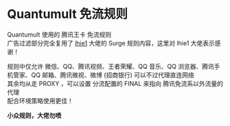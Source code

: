 # Quantumult 免流规则  
Quantumult 使用的 腾讯王卡 免流规则  
广告过滤部分完全复用了 [lhie1](https://github.com/lhie1/Rules) 大佬的 Surge 规则内容，这里对 lhie1 大佬表示感谢！  
  
规则中仅允许 微信、QQ、腾讯视频、王者荣耀、QQ 音乐、QQ 浏览器、腾讯手机管家、QQ 邮箱、腾讯微视、微博 (招商银行) 可以不过代理直连网络  
其余均从走 PROXY ，可以设置 分流配置的 FINAL 来指向 腾讯免流系以外流量的代理  
配合环境策略使用更佳！  

**小众规则，大佬勿喷**
